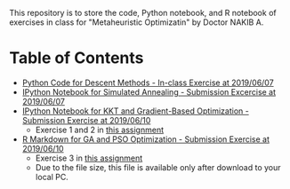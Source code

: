 This repository is to store the code, Python notebook, and R notebook of exercises in class for "Metaheuristic Optimizatin" by Doctor NAKIB A.

# Table of Contents

- [Python Code for Descent Methods - In-class Exercise at 2019/06/07](https://github.com/daydreamersjp/DataScienceTechInstitute/blob/master/Optimization/20190607_Descent%20Methods.ipynb)
- [IPython Notebook for Simulated Annealing - Submission Excercise at 2019/06/07](https://github.com/daydreamersjp/DataScienceTechInstitute/blob/master/Optimization/20190607_Simulated%20Annealing.ipynb)
- [IPython Notebook for KKT and Gradient-Based Optimization - Submission Exercise at 2019/06/10](https://github.com/daydreamersjp/DataScienceTechInstitute/blob/master/Optimization/20190610%20-%20Optimization%20by%20KKT%20Scipy-minimize.ipynb)
  - Exercise 1 and 2 in [this assignment](https://github.com/daydreamersjp/DataScienceTechInstitute/blob/master/Optimization/assign2.pdf)
- [R Markdown for GA and PSO Optimization - Submission Exercise at 2019/06/10](https://github.com/daydreamersjp/DataScienceTechInstitute/blob/master/Optimization/20190610%20-%20Optimization%20by%20Genetic%20Algo%20Particle%20Swarm%20Opt.html)
  - Exercise 3 in [this assignment](https://github.com/daydreamersjp/DataScienceTechInstitute/blob/master/Optimization/assign2.pdf)
  - Due to the file size, this file is available only after download to your local PC.
